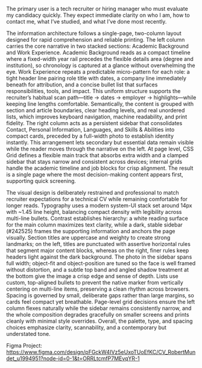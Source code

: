 The primary user is a tech recruiter or hiring manager who must evaluate my candidacy quickly. They expect immediate clarity on who I am, how to contact me, what I’ve studied, and what I’ve done most recently.

The information architecture follows a single-page, two-column layout designed for rapid comprehension and reliable printing. The left column carries the core narrative in two stacked sections: Academic Background and Work Experience. Academic Background reads as a compact timeline where a fixed-width year rail precedes the flexible details area (degree and institution), so chronology is captured at a glance without overwhelming the eye. Work Experience repeats a predictable micro-pattern for each role: a tight header line pairing role title with dates, a company line immediately beneath for attribution, and a concise bullet list that surfaces responsibilities, tools, and impact. This uniform structure supports the recruiter’s habitual scan path—title → dates → employer → highlights—while keeping line lengths comfortable. Semantically, the content is grouped with section and article boundaries, clear heading levels, and real unordered lists, which improves keyboard navigation, machine readability, and print fidelity. The right column acts as a persistent sidebar that consolidates Contact, Personal Information, Languages, and Skills & Abilities into compact cards, preceded by a full-width photo to establish identity instantly. This arrangement lets secondary but essential data remain visible while the reader moves through the narrative on the left. At page level, CSS Grid defines a flexible main track that absorbs extra width and a clamped sidebar that stays narrow and consistent across devices; internal grids handle the academic timeline and job blocks for crisp alignment. The result is a single page where the most decision-making content appears first, supporting quick screening.


The visual design is deliberately restrained and professional to match recruiter expectations for a technical CV while remaining comfortable for longer reads. Typography uses a modern system-UI stack set around 14px with ~1.45 line height, balancing compact density with legibility across multi-line bullets. Contrast establishes hierarchy: a white reading surface for the main column maximizes text clarity, while a dark, stable sidebar (#242525) frames the supporting information and anchors the page visually. Section titles are uppercase and weighty to create strong landmarks; on the left, titles are punctuated with assertive horizontal rules that segment major content blocks, whereas on the right, finer rules keep headers light against the dark background. The photo in the sidebar spans full width; object-fit and object-position are tuned so the face is well framed without distortion, and a subtle top band and angled shadow treatment at the bottom give the image a crisp edge and sense of depth. Lists use custom, top-aligned bullets to prevent the native marker from vertically centering on multi-line items, preserving a clean rhythm across browsers. Spacing is governed by small, deliberate gaps rather than large margins, so cards feel compact yet breathable. Page-level grid decisions ensure the left column flexes naturally while the sidebar remains consistently narrow, and the whole composition degrades gracefully on smaller screens and prints cleanly with minimal style overrides. Overall, the palette, type, and spacing choices emphasize clarity, scannability, and a contemporary but understated tone.


Figma Project: https://www.figma.com/design/pFGckW4IVz5eUxoTUoEfKC/CV_RobertMundet_u1994951?node-id=0-1&t=ORRLtcmfP7MEvqYR-1

